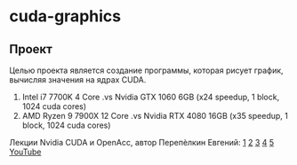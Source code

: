 # cuda-graphics
## Проект
Целью проекта является создание программы, которая рисует график, вычисляя значения на ядрах CUDA.

1. Intel i7 7700K 4 Core .vs Nvidia GTX 1060 6GB (x24 speedup, 1 block, 1024 cuda cores)
2. AMD Ryzen 9 7900X 12 Core .vs Nvidia RTX 4080 16GB (x35 speedup, 1 block, 1024 cuda cores)

Лекции Nvidia CUDA и OpenAcc, автор Перепѐлкин Евгений:
<a href="./lectures/cuda/lecture_1.pdf">1</a>
<a href="./lectures/cuda/lecture_2.pdf">2</a>
<a href="./lectures/cuda/lecture_3.pdf">3</a>
<a href="./lectures/cuda/lecture_4.pdf">4</a>
<a href="./lectures/cuda/lecture_5.pdf">5</a></br>
<a href="https://www.youtube.com/watch?v=Oqebkc0NO_8&list=PLm-uOMcFd8g546LtmBTY1SEMb8SWk72x8&ab_channel=EvgenyPerepelkin">YouTube</a>
